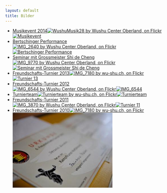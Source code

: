 ```yaml
---
layout: default
title: Bilder
---
```


<ul class="small-block-grid-1 medium-block-grid-2 large-block-grid-3">
<li><a target="_blank" href="https://www.flickr.com/photos/117851037@N03/sets/72157647520066117/" class="button-contact-place" title="Musikevent 2014">Musikevent 2014<img <a href="https://www.flickr.com/photos/117851037@N03/15334946325" title="WushuMusik28 by Wushu Center Oberland, on Flickr"><img src="https://farm3.staticflickr.com/2942/15334946325_b0080606ed_n.jpg" width="320" height="213" alt="Musikevent"></a></li>
<li><a target="_blank" href="https://www.flickr.com/photos/117851037@N03/sets/72157647945597305/" class="button-contact-place" title="Bertschinger Performance">Bertschinger Performance<img <a href="https://www.flickr.com/photos/117851037@N03/15143850678" title="IMG_2640 by Wushu Center Oberland, on Flickr"><img src="https://farm4.staticflickr.com/3920/15143850678_fe6aee9a81_n.jpg" width="320" height="213" alt="Bertschinger Performance"></a></li>
<li><a target="_blank" href="https://www.flickr.com/photos/117851037@N03/sets/72157644599334930/" class="button-contact-place" title="Seminar mit Grossmeister Shi de Cheng">Seminar mit Grossmeister Shi de Cheng<img <a href="https://www.flickr.com/photos/117851037@N03/14343535522" title="IMG_9770 by Wushu Center Oberland, on Flickr"><img src="https://farm4.staticflickr.com/3886/14343535522_9ea5dc8ff8_s.jpg" width="320" height="240" alt="Seminar mit Grossmeister Shi de Cheng"></a></li>
<li><a target="_blank" href="https://secure.flickr.com/photos/117851037@N03/sets/72157641155047124/" class="button-contact-place" title="Turnier 2013">Freundschafts-Turnier 2013<img href="http://www.flickr.com/photos/117851037@N03/12592052685/" title="IMG_7180 by wu-shu.ch, on Flickr"><img src="https://v4s.yimg.com/sk/3787/12592052685_439b8d53f0_n.jpg" width="320" height="240" alt="Turnier 13"></a></li>
<li><a target="_blank" href="https://www.flickr.com/photos/117851037@N03/sets/72157643155567453/" class="button-contact-place" title="Turnier 2012">Freundschafts-Turnier 2012<img href="https://www.flickr.com/photos/117851037@N03/13509165883" title="IMG_6544 by Wushu Center Oberland, on Flickr"><img src="https://farm6.staticflickr.com/5444/13509165883_3a2e4b3eaa.jpg" width="500" height="333" alt="IMG_6544"></a></li>
<li><a target="_blank" href="http://www.flickr.com/photos/117851037@N03/sets/72157642479681644/" class="button-contact-place" title="Turnierteam">Turnierteam<img href="http://www.flickr.com/photos/117851037@N03/13214151303/" title="Turnierteam by wu-shu.ch, on Flickr"><img src="http://farm4.staticflickr.com/3827/13214151303_b44b8406b8_n.jpg" width="320" height="213" alt="Turnierteam"></a></li>
<li><a target="_blank" href="https://www.flickr.com/photos/117851037@N03/sets/72157642969186854/" class="button-contact-place" title="Turnier 2011">Freundschafts-Turnier 2011<img href="https://www.flickr.com/photos/117851037@N03/13433425953" title="IMG_3870 by Wushu Center Oberland, on Flickr"><img src="https://farm3.staticflickr.com/2914/13433425953_ed74e1ba6a.jpg" width="320" height="240" alt="Turnier 11"></a></li>
<li><a target="_blank" href="http://www.wu-shu.ch/wushuturnier10/" class="button-contact-place" title="Turnier 2010">Freundschafts-Turnier 2010<img href="http://www.wu-shu.ch/wushuturnier10/large-19.html" title="IMG_7180 by wu-shu.ch, on Flickr"><img src="/images/ft_10.jpg" width="320" height="240" alt="Turnier 10"></a></li>
</ul>
